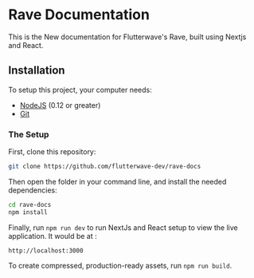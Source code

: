 # Rave Documentation

This is the New documentation for Flutterwave's Rave, built using Nextjs and React.

## Installation

To setup this project, your computer needs:

- [NodeJS](https://nodejs.org/en/) (0.12 or greater)
- [Git](https://git-scm.com/)

### The Setup

First, clone this repository:

```bash
git clone https://github.com/flutterwave-dev/rave-docs
```

Then open the folder in your command line, and install the needed dependencies:

```bash
cd rave-docs
npm install
```


Finally, run `npm run dev` to run NextJs and React setup to view the live application. It would be at :

```
http://localhost:3000
```

To create compressed, production-ready assets, run `npm run build`.